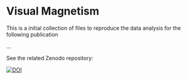 # Visual Magnetism

This is a initial collection of files to reproduce the data analysis for the following publication

...

See the related Zenodo repository:


[![DOI](https://zenodo.org/badge/DOI/10.5281/zenodo.14851170.svg)](https://doi.org/10.5281/zenodo.14851170)